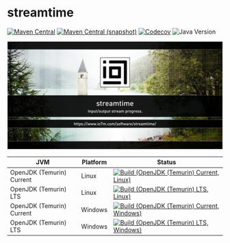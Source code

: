 streamtime
===

[![Maven Central](https://img.shields.io/maven-central/v/com.io7m.streamtime/com.io7m.streamtime.svg?style=flat-square)](http://search.maven.org/#search%7Cga%7C1%7Cg%3A%22com.io7m.streamtime%22)
[![Maven Central (snapshot)](https://img.shields.io/nexus/s/com.io7m.streamtime/com.io7m.streamtime?server=https%3A%2F%2Fs01.oss.sonatype.org&style=flat-square)](https://s01.oss.sonatype.org/content/repositories/snapshots/com/io7m/streamtime/)
[![Codecov](https://img.shields.io/codecov/c/github/io7m-com/streamtime.svg?style=flat-square)](https://codecov.io/gh/io7m-com/streamtime)
![Java Version](https://img.shields.io/badge/21-java?label=java&color=e6c35c)

![com.io7m.streamtime](./src/site/resources/streamtime.jpg?raw=true)

| JVM | Platform | Status |
|-----|----------|--------|
| OpenJDK (Temurin) Current | Linux | [![Build (OpenJDK (Temurin) Current, Linux)](https://img.shields.io/github/actions/workflow/status/io7m-com/streamtime/main.linux.temurin.current.yml)](https://www.github.com/io7m-com/streamtime/actions?query=workflow%3Amain.linux.temurin.current)|
| OpenJDK (Temurin) LTS | Linux | [![Build (OpenJDK (Temurin) LTS, Linux)](https://img.shields.io/github/actions/workflow/status/io7m-com/streamtime/main.linux.temurin.lts.yml)](https://www.github.com/io7m-com/streamtime/actions?query=workflow%3Amain.linux.temurin.lts)|
| OpenJDK (Temurin) Current | Windows | [![Build (OpenJDK (Temurin) Current, Windows)](https://img.shields.io/github/actions/workflow/status/io7m-com/streamtime/main.windows.temurin.current.yml)](https://www.github.com/io7m-com/streamtime/actions?query=workflow%3Amain.windows.temurin.current)|
| OpenJDK (Temurin) LTS | Windows | [![Build (OpenJDK (Temurin) LTS, Windows)](https://img.shields.io/github/actions/workflow/status/io7m-com/streamtime/main.windows.temurin.lts.yml)](https://www.github.com/io7m-com/streamtime/actions?query=workflow%3Amain.windows.temurin.lts)|
